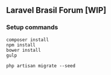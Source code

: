 ## Laravel Brasil Forum [WIP]

### Setup commands

```shell
composer install
npm install
bower install
gulp
```

```shell
php artisan migrate --seed
```
